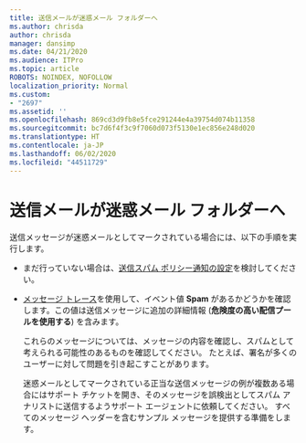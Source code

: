 ```yaml
---
title: 送信メールが迷惑メール フォルダーへ
ms.author: chrisda
author: chrisda
manager: dansimp
ms.date: 04/21/2020
ms.audience: ITPro
ms.topic: article
ROBOTS: NOINDEX, NOFOLLOW
localization_priority: Normal
ms.custom:
- "2697"
ms.assetid: ''
ms.openlocfilehash: 869cd3d9fb8e5fce291244e4a39754d074b11358
ms.sourcegitcommit: bc7d6f4f3c9f7060d073f5130e1ec856e248d020
ms.translationtype: HT
ms.contentlocale: ja-JP
ms.lasthandoff: 06/02/2020
ms.locfileid: "44511729"
---
```

# <a name="outbound-email-to-junk-email-folder"></a>送信メールが迷惑メール フォルダーへ

送信メッセージが迷惑メールとしてマークされている場合には、以下の手順を実行します。

- まだ行っていない場合は、[送信スパム ポリシー通知の設定](https://docs.microsoft.com/microsoft-365/security/office-365-security/configure-the-outbound-spam-policy)を検討してください。

- [メッセージ トレース](https://docs.microsoft.com/microsoft-365/security/office-365-security/message-trace-scc)を使用して、イベント値 **Spam** があるかどうかを確認します。この値は送信メッセージに追加の詳細情報 (**危険度の高い配信プールを使用する**) を含みます。

  これらのメッセージについては、メッセージの内容を確認し、スパムとして考えられる可能性のあるものを確認してください。 たとえば、署名が多くのユーザーに対して問題を引き起こすことがあります。

  迷惑メールとしてマークされている正当な送信メッセージの例が複数ある場合にはサポート チケットを開き、そのメッセージを誤検出としてスパム アナリストに送信するようサポート エージェントに依頼してください。 すべてのメッセージ ヘッダーを含むサンプル メッセージを提供する準備をします。
